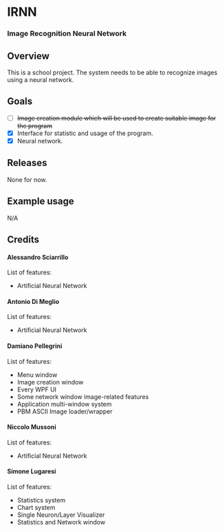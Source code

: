 # IRNN
### Image Recognition Neural Network

## Overview
This is a school project. The system needs to be able to recognize images using a neural network.

## Goals
- [ ] ~~Image creation module which will be used to create suitable image for the program~~
- [x] Interface for statistic and usage of the program.
- [x] Neural network.

## Releases
None for now.

## Example usage
N/A

## Credits
#### Alessandro Sciarrillo
List of features:
- Artificial Neural Network
#### Antonio Di Meglio
List of features:
- Artificial Neural Network
#### Damiano Pellegrini
List of features:
- Menu window
- Image creation window
- Every WPF UI
- Some network window image-related features
- Application multi-window system
- PBM ASCII Image loader/wrapper
#### Niccolo Mussoni
List of features:
- Artificial Neural Network
#### Simone Lugaresi
List of features:
- Statistics system
- Chart system
- Single Neuron/Layer Visualizer
- Statistics and Network window
